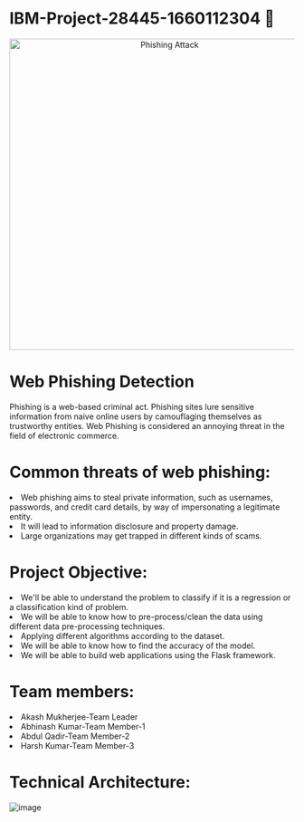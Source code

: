 # IBM-Project-28445-1660112304 🤖
<p align="center">
  <img src="https://www.aalpha.net/wp-content/uploads/2021/02/Automated-Machine-Learning.gif " width="550" hight="300" title="Phishing Attack"]
</p>

# Web Phishing Detection
<p> Phishing is a web-based criminal act. Phishing sites lure sensitive information from naive online users by camouflaging themselves as trustworthy entities. Web Phishing is considered an annoying threat in the field of electronic commerce.</p>

# Common threats of web phishing:

<li>Web phishing aims to steal private information, such as usernames, passwords, and credit card details, by way of impersonating a legitimate entity.</li>

<li>It will lead to information disclosure and property damage.</li>

<li>Large organizations may get trapped in different kinds of scams.</li>

# Project Objective:
<li>We'll be able to understand the problem to classify if it is a regression or a classification kind of problem.</li>
<li>We will be able to know how to pre-process/clean the data using different data pre-processing techniques.</li>
<li>Applying different algorithms according to the dataset.</li>
<li>We will be able to know how to find the accuracy of the model.</li>
<li>We will be able to build web applications using the Flask framework.</li>

# Team members:
<li> Akash Mukherjee-Team Leader </li>
<li> Abhinash Kumar-Team Member-1 </li>
<li>Abdul Qadir-Team Member-2</li>
<li>Harsh Kumar-Team Member-3</li>


# Technical Architecture:
![image](https://user-images.githubusercontent.com/101965561/194741464-bed55e99-318e-4313-96cf-c24e33c6419a.png)


